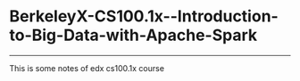 # BerkeleyX-CS100.1x--Introduction-to-Big-Data-with-Apache-Spark
------
This is some notes of edx cs100.1x course
